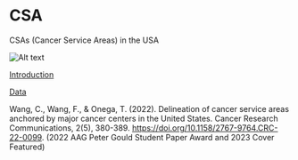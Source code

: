 # CSA
CSAs (Cancer Service Areas) in the USA

![Alt text](https://geowcz.github.io/images/CRC_Figure3_low_res.jpg)

[Introduction](https://bama365-my.sharepoint.com/:b:/g/personal/cwang94_ua_edu/Ec673TgfppNKs0NgcuN84bkBVy1mFDzmuRXHiYbV0zkKPw?e=JDleX7)

[Data](https://bama365-my.sharepoint.com/:u:/g/personal/cwang94_ua_edu/EYwWTUS1UcVCsICqB2a5-80B4OQUndGOz3mgcg3WzH4K6g?e=g2oCDt)

Wang, C., Wang, F., & Onega, T. (2022). Delineation of cancer service areas anchored by major cancer centers in the United States. Cancer Research Communications, 2(5), 380-389. https://doi.org/10.1158/2767-9764.CRC-22-0099. (2022 AAG Peter Gould Student Paper Award and 2023 Cover Featured)
